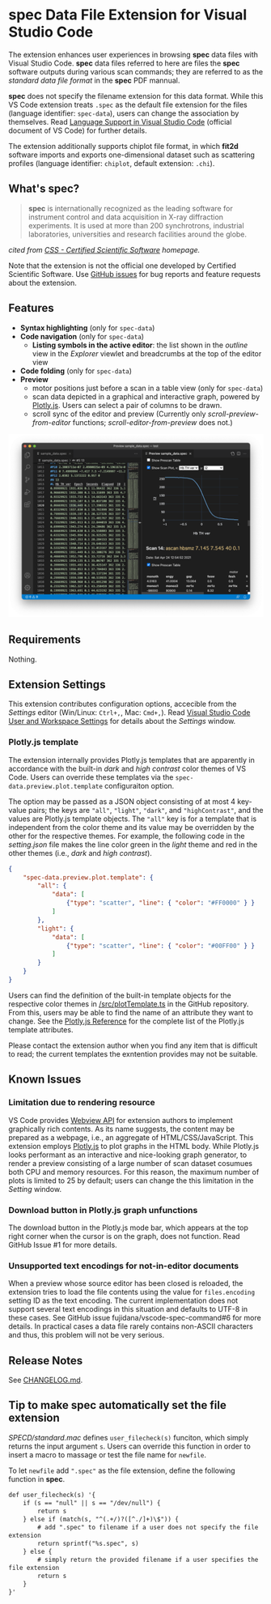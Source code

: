 # __spec__ Data File Extension for Visual Studio Code

The extension enhances user experiences in browsing __spec__ data files with Visual Studio Code.
__spec__ data files referred to here are files the __spec__ software outputs during various scan commands; they are referred to as the _standard data file format_ in the __spec__ PDF mannual.

__spec__ does not specify the filename extension for this data format.
While this VS Code extension treats `.spec` as the default file extension for the files (language identifier: `spec-data`), users can change the association by themselves.
Read [Language Support in Visual Studio Code](https://code.visualstudio.com/docs/languages/overview) (official document of VS Code) for further details.

The extension additionally supports chiplot file format, in which __fit2d__ software imports and exports one-dimensional dataset such as scattering profiles (language identifier: `chiplot`, default extension: `.chi`).

## What's __spec__?

> __spec__ is internationally recognized as the leading software for instrument control and data acquisition in X-ray diffraction experiments.
> It is used at more than 200 synchrotrons, industrial laboratories, universities and research facilities around the globe.

_cited from [CSS - Certified Scientific Software](https://www.certif.com) homepage._

Note that the extension is not the official one developed by Certified Scientific Software.
Use [GitHub issues](https://github.com/fujidana/vscode-spec-data/issues) for bug reports and feature requests about the extension.

## Features

- __Syntax highlighting__ (only for `spec-data`)
- __Code navigation__ (only for `spec-data`)
  - __Listing symbols in the active editor__: the list shown in the _outline_ view in the _Explorer_ viewlet and breadcrumbs at the top of the editor view
- __Code folding__ (only for `spec-data`)
- __Preview__
  - motor positions just before a scan in a table view (only for `spec-data`)
  - scan data depicted in a graphical and interactive graph, powered by [Plotly.js](https://plotly.com/javascript/). Users can select a pair of columns to be drawn.
  - scroll sync of the editor and preview (Currently only _scroll-preview-from-editor_ functions; _scroll-editor-from-preview_ does not.)

![screenshot](resources/screenshot.png)

## Requirements

Nothing.

## Extension Settings

This extension contributes configuration options, accecible from the _Settings_ editor (Win/Linux: `Ctrl+,`, Mac: `Cmd+,`).
Read [Visual Studio Code User and Workspace Settings](https://code.visualstudio.com/docs/getstarted/settings) for details about the _Settings_ window.

### Plotly.js template

The extension internally provides Plotly.js templates that are apparently in accordance with the built-in _dark_ and _high contrast_ color themes of VS Code.
Users can override these templates via the `spec-data.preview.plot.template` configuraiton option.

The option may be passed as a JSON object consisting of at most 4 key-value pairs; the keys are `"all"`, `"light"`, `"dark"`, and `"highContrast"`, and the values are Plotly.js template objects.
The `"all"` key is for a template that is independent from the color theme and its value may be overridden by the other for the respective themes.
For example, the following code in the _setting.json_ file makes the line color green in the _light_ theme and red in the other themes (i.e., _dark_ and _high contrast_).

```json
{
    "spec-data.preview.plot.template": {
        "all": {
            "data": [
                {"type": "scatter", "line": { "color": "#FF0000" } }
            ]
        },
        "light": {
            "data": [
                {"type": "scatter", "line": { "color": "#00FF00" } }
            ]
        }
    }
}
```

Users can find the definition of the built-in template objects for the respective color themes in [/src/plotTemplate.ts](https://github.com/fujidana/vscode-spec-data/blob/master/src/plotTemplate.ts) in the GitHub repository.
From this, users may be able to find the name of an attribute they want to change.
See the [Plotly.js Reference](https://plotly.com/javascript/reference/index/) for the complete list of the Plotly.js template attributes.

Please contact the extension author when you find any item that is difficult to read; the current templates the exntention provides may not be suitable.

## Known Issues

### Limitation due to rendering resource

VS Code provides [Webview API](https://code.visualstudio.com/api/extension-guides/webview) for extension authors to implement graphically rich contents.
As its name suggests, the content may be prepared as a webpage, i.e., an aggregate of HTML/CSS/JavaScript.
This extension employs [Plotly.js](https://plotly.com/javascript/) to plot graphs in the HTML body.
While Plotly.js looks performant as an interactive and nice-looking graph generator, to render a preview consisting of a large number of scan dataset cosumues both CPU and memory resources.
For this reason, the maximum number of plots is limited to 25 by default; users can change the this limitation in the _Setting_ window.

### Download button in Plotly.js graph unfunctions

The download button in the Plotly.js mode bar, which appears at the top right corner when the cursor is on the graph, does not function.
Read GitHub Issue #1 for more details.

### Unsupported text encodings for not-in-editor documents

When a preview whose source editor has been closed is reloaded, the extension tries to load the file contents using the value for `files.encoding` setting ID as the text encoding.
The current implementation does not support several text encodings in this situation and defaults to UTF-8 in these cases.
See GitHub issue fujidana/vscode-spec-command#6 for more details.
In practical cases a data file rarely contains non-ASCII characters and thus, this problem will not be very serious.

## Release Notes

See [CHANGELOG.md](CHANGELOG.md).

## Tip to make __spec__ automatically set the file extension

_SPECD/standard.mac_ defines `user_filecheck(s)` funciton, which simply returns the input argument `s`.
Users can override this function in order to insert a macro to massage or test the file name for `newfile`.

To let `newfile` add `".spec"` as the file extension, define the following function in __spec__.

```
def user_filecheck(s) '{
    if (s == "null" || s == "/dev/null") {
        return s
    } else if (match(s, "^(.+/)?([^./]+)\$")) {
        # add ".spec" to filename if a user does not specify the file extension
        return sprintf("%s.spec", s)
    } else {
        # simply return the provided filename if a user specifies the file extension
        return s
    }
}'
```
